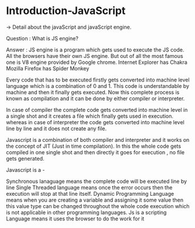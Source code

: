 # Introduction-JavaScript
->  Detail about the javaScript and javaScript engine.



Question : What is JS engine?

Answer : JS engine is a program which gets used to execute the JS code. All the browsers have their own JS engine. But out of all the most famous one is V8 engine provided by Google chrome. Internet Explorer has Chakra Mozilla Firefox has Spider Monkey

Every code that has to be executed firstly gets converted into machine level language which is a combination of 0 and 1. This code is understandable by machine and then it finally gets executed. Now this complete process is known as compilation and it can be done by either compiler or interpreter.

In case of compiler the complete code gets converted into machine level in a single shot and it creates a file which finally gets used in execution. whereas in case of interpreter the code gets converted into machine level line by line and it does not create any file.

Javascript is a combination of both compiler and interpreter and it works on the concept of JIT (Just in time compilation). In this the whole code gets compiled in one single shot and then directly it goes for execution , no file gets generated.

Javascript is a -

Synchronous lanaguage means the complete code will be executed line by line
Single Threaded language means once the error occurs then the execution will stop at that line itself.
Dynamic Programming Language means when you are creating a variable and assigning it some value then this value type can be changed throughout the whole code execution which is not applicable in other programming languages.
Js is a scripting Language means it uses the browser to do the work for it
